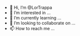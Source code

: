 - 👋 Hi, I’m @LorTrappa
- 👀 I’m interested in ...
- 🌱 I’m currently learning ...
- 💞️ I’m looking to collaborate on ...
- 📫 How to reach me ...

<!---
LorTrappa/LorTrappa is a ✨ special ✨ repository because its `README.md` (this file) appears on your GitHub profile.
You can click the Preview link to take a look at your changes.
--->
